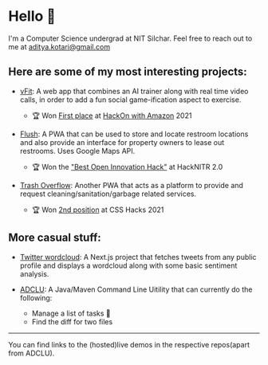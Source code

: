 # Hello 👋
I'm a Computer Science undergrad at NIT Silchar. Feel free to reach out to me at aditya.kotari@gmail.com
## Here are some of my most interesting projects: 

* [vFit](https://github.com/AdityaKotari/vFit): A web app that combines an AI trainer along with real time video calls, in order to add a fun social game-ification aspect to exercise.
  * 🏆 Won [First place](https://www.linkedin.com/posts/activity-6809089524434644992-W8Ge) at [HackOn with Amazon](https://hackon-with-amazon.hackerearth.com/) 2021

* [Flush](https://github.com/AdityaKotari/flush): A PWA that can be used to store and locate restroom locations and also provide an interface for property owners to lease out restrooms. Uses Google Maps API. 
  * 🏆 Won the ["Best Open Innovation Hack"](https://devfolio.co/submissions/flush-cde7) at HackNITR 2.0 

* [Trash Overflow](https://github.com/AdityaKotari/trash-overflow): Another PWA that acts as a platform to provide and request cleaning/sanitation/garbage related services.
  * 🏆 Won [2nd position](https://www.facebook.com/groups/186753138074295/permalink/4107101392706097/) at CSS Hacks 2021 
  
 ## More casual stuff: 
 
 * [Twitter wordcloud](https://github.com/AdityaKotari/twitter-wordcloud): A Next.js project that fetches tweets from any public profile and displays a wordcloud along with some basic sentiment analysis. 
 
* [ADCLU](https://github.com/AdityaKotari/ADCLU): A Java/Maven Command Line Uitility that can currently do the following:
  * Manage a list of tasks 📝
  * Find the diff for two files 

---
You can find links to the (hosted)live demos in the respective repos(apart from ADCLU). 
 
 


